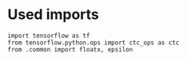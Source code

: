 # Used imports

```text
import tensorflow as tf
from tensorflow.python.ops import ctc_ops as ctc
from .common import floatx, epsilon
```
